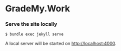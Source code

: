# GradeMy.Work

### Serve the site locally
```
$ bundle exec jekyll serve
```

A local server will be started on <http://localhost:4000>.